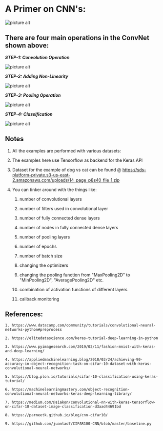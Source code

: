  # A Primer on CNN's:

![picture alt](https://cdn-images-1.medium.com/max/800/1*u2FJVJpUtXN0IHSelbI94A.jpeg)

## There are four main operations in the ConvNet shown above:

___STEP-1: Convolution Operation___

![picture alt](https://cdn-images-1.medium.com/max/600/1*MK7oxI3RZ4_nlMm6bZTQ4A.gif)

___STEP-2: Adding Non-Linearity___

![picture alt](https://cdn-images-1.medium.com/max/800/1*mx9H4SupAed4coT0oaz_5A.png)

___STEP-3: Pooling Operation___

![picture alt](https://cdn-images-1.medium.com/max/800/1*8hgpGxHYcX22zQuvTLLOZQ.png)

___STEP-4: Classification___

![picture alt](https://cdn-images-1.medium.com/max/800/1*ocZWgUk2pPHiB6FB2q_5WA.png)

## Notes

1. All the examples are performed with various datasets:

2. The examples here use Tensorflow as backend for the Keras API

3. Dataset for the example of dog vs cat can be found @ https://sds-platform-private.s3-us-east-2.amazonaws.com/uploads/14_page_p8s40_file_1.zip

4. You can tinker around with the things like:

    1. number of convolutional layers

    2. number of filters used in convolutional layer

    3. number of fully connected dense layers

    4. number of nodes in fully connected dense layers

    5. number of pooling layers

    6. number of epochs
  
    7. number of batch size

    8. changing the optimizers

    9. changing the pooling function from "MaxPooling2D" to "MinPooling2D", "AveragePooling2D" etc.

    10. combination of activation functions of different layers

    11. callback monitoring

## References:

    1. https://www.datacamp.com/community/tutorials/convolutional-neural-networks-python#preprocess

    2. https://elitedatascience.com/keras-tutorial-deep-learning-in-python

    3. https://www.pyimagesearch.com/2019/02/11/fashion-mnist-with-keras-and-deep-learning/

    4. https://appliedmachinelearning.blog/2018/03/24/achieving-90-accuracy-in-object-recognition-task-on-cifar-10-dataset-with-keras-convolutional-neural-networks/

    5. https://blog.plon.io/tutorials/cifar-10-classification-using-keras-tutorial/

    6. https://machinelearningmastery.com/object-recognition-convolutional-neural-networks-keras-deep-learning-library/

    7. https://medium.com/@siakon/convolutional-nn-with-keras-tensorflow-on-cifar-10-dataset-image-classification-d3aad44691bd

    8. https://parneetk.github.io/blog/cnn-cifar10/

    9. https://github.com/juanlao7/CIFAR100-CNN/blob/master/baseline.py
